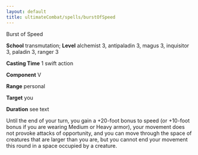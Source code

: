 ```yaml
---
layout: default
title: ultimateCombat/spells/burstOfSpeed
---
```

Burst of Speed

**School** transmutation; **Level** alchemist 3, antipaladin 3, magus 3, inquisitor 3, paladin 3, ranger 3

**Casting Time** 1 swift action

**Component** V

**Range** personal

**Target** you

**Duration** see text

Until the end of your turn, you gain a +20-foot bonus to speed (or +10-foot bonus if you are wearing Medium or Heavy armor), your movement does not provoke attacks of opportunity, and you can move through the space of creatures that are larger than you are, but you cannot end your movement this round in a space occupied by a creature.

